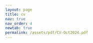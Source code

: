```yaml
---
layout: page
title: cv
nav: true
nav_order: 4
newtab: true
permalink: /assets/pdf/CV-Oct2024.pdf
---
```

